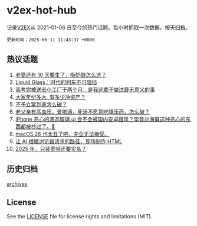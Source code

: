 # v2ex-hot-hub

 记录[V2EX](https://www.v2ex.com/)从 2021-01-06 日至今的热门话题。每小时抓取一次数据，按天[归档](archives)。

`更新时间：2025-06-11 11:43:37 +0800`

## 热议话题

1. [老婆还有 10 天要生了，吸奶器怎么选？](https://www.v2ex.com/t/1137588)
1. [Liquid Glass：时代的列车不可阻挡](https://www.v2ex.com/t/1137650)
1. [高考完被送去小工厂干两个月，是我这辈子做过最无意义的事](https://www.v2ex.com/t/1137675)
1. [大家年纪多大, 有多少净资产？](https://www.v2ex.com/t/1137825)
1. [不予立案到底怎么破？](https://www.v2ex.com/t/1137589)
1. [老父亲有高血压，爱喝酒，死活不愿意吃降压药，怎么破？](https://www.v2ex.com/t/1137636)
1. [iPhone 恶心的液态玻璃 ui 会不会被国内安卓跟风？毕竟刘海屏这种恶心的东西都被抄过了。🤢](https://www.v2ex.com/t/1137624)
1. [macOS 26 也太丑了吧，完全无法接受。](https://www.v2ex.com/t/1137583)
1. [让 AI 根据浏览器请求的路径，现场制作 HTML](https://www.v2ex.com/t/1137586)
1. [2025 年，只装宽带还要实名？](https://www.v2ex.com/t/1137634)

## 历史归档

[archives](archives)

## License

See the [LICENSE](LICENSE) file for license rights and limitations (MIT).
